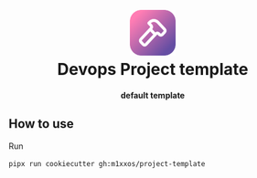 <h1 align="center">
  <br>
  <a href="https://github.com/m1xxos/homelab">
    <img src="assets/icon.png" alt="Logo" width="80" height="80">
  </a>
  <br>
  Devops Project template
  <br>
</h1>

<h4 align="center">default template</h4>

## How to use

Run

```bash
pipx run cookiecutter gh:m1xxos/project-template
```